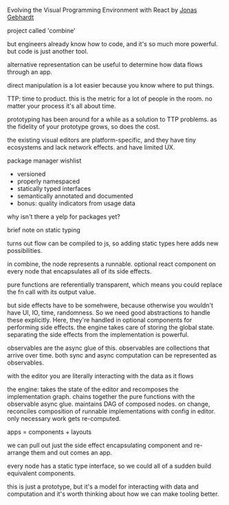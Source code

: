 Evolving the Visual Programming Environment with React by [Jonas Gebhardt](https://twitter.com/jonasgebhardt)

project called 'combine'

but engineers already know how to code, and it's so much more powerful.  but code is just another tool.

alternative representation can be useful to determine how data flows through an app.

direct manipulation is a lot easier because you know where to put things.

TTP: time to product.  this is the metric for a lot of people in the room.  no matter your process it's all about time.

prototyping has been around for a while as a solution to TTP problems.  as the fidelity of your prototype grows, so does the cost.

the existing visual editors are platform-specific, and they have tiny ecosystems and lack network effects. and have limited UX.

package manager wishlist

* versioned
* properly namespaced
* statically typed interfaces
* semantically annotated and documented
* bonus: quality indicators from usage data

why isn't there a yelp for packages yet?

brief note on static typing

turns out flow can be compiled to js, so adding static types here adds new possibilities.

in combine, the node represents a runnable.  optional react component on every node that encapsulates all of its side effects.

pure functions are referentially transparent, which means you could replace the fn call with its output value.

but side effects have to be somehwere, because otherwise you wouldn't have UI, IO, time, randomness.  So we need good abstractions to handle these explicitly.  Here, they're handled in optional components for performing side effects.  the engine takes care of storing the global state.  separating the side effects from the implementation is powerful.

observables are the async glue of this.  observables are collections that arrive over time. both sync and async computation can be represented as observables.

with the editor you are literally interacting with the data as it flows

the engine: takes the state of the editor and recomposes the implementation graph.  chains together the pure functions with the observable async glue.  maintains DAG of composed nodes.  on change, reconciles composition of runnable implementations with config in editor.  only necessary work gets re-computed.

apps = components + layouts

we can pull out just the side effect encapsulating component and re-arrange them and out comes an app.

every node has a static type interface, so we could all of a sudden build equivalent components.

this is just a prototype, but it's a model for interacting with data and computation and it's worth thinking about how we can make tooling better.